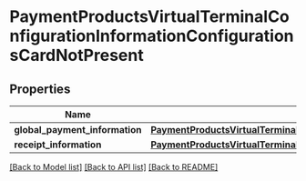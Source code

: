 # PaymentProductsVirtualTerminalConfigurationInformationConfigurationsCardNotPresent

## Properties
Name | Type | Description | Notes
------------ | ------------- | ------------- | -------------
**global_payment_information** | [**PaymentProductsVirtualTerminalConfigurationInformationConfigurationsCardNotPresentGlobalPaymentInformation**](PaymentProductsVirtualTerminalConfigurationInformationConfigurationsCardNotPresentGlobalPaymentInformation.md) |  | [optional] 
**receipt_information** | [**PaymentProductsVirtualTerminalConfigurationInformationConfigurationsCardNotPresentReceiptInformation**](PaymentProductsVirtualTerminalConfigurationInformationConfigurationsCardNotPresentReceiptInformation.md) |  | [optional] 

[[Back to Model list]](../README.md#documentation-for-models) [[Back to API list]](../README.md#documentation-for-api-endpoints) [[Back to README]](../README.md)


